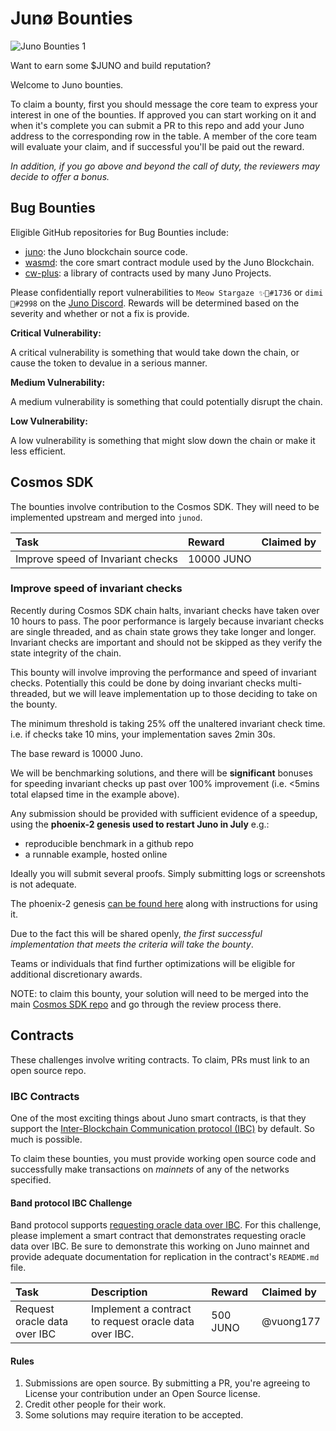 # Junø Bounties

![Juno Bounties 1](https://user-images.githubusercontent.com/79812965/142215575-14f73bb6-cb9c-492c-92e5-47dde2d31133.png)

Want to earn some $JUNO and build reputation?

Welcome to Juno bounties.

To claim a bounty, first you should message the core team to express your interest in one of the bounties. If approved you can start working on it and when it's complete you can submit a PR to this repo and add your Juno address to the corresponding row in the table. A member of the core team will evaluate your claim, and if successful you'll be paid out the reward.

_In addition, if you go above and beyond the call of duty, the reviewers may decide to offer a bonus._

## Bug Bounties

Eligible GitHub repositories for Bug Bounties include:

- [juno](https://github.com/CosmosContracts/juno): the Juno blockchain source code.
- [wasmd](https://github.com/cosmwasm/wasmd): the core smart contract module used by the Juno Blockchain.
- [cw-plus](https://github.com/cosmwasm/cw-plus): a library of contracts used by many Juno Projects.

Please confidentially report vulnerabilities to `Meow Stargaze ✨🔭#1736` or `dimi 🦙#2998` on the [Juno Discord](https://discord.gg/QcWPfK4gJ2). Rewards will be determined based on the severity and whether or not a fix is provide.

**Critical Vulnerability:**

A critical vulnerability is something that would take down the chain, or cause the token to devalue in a serious manner.

**Medium Vulnerability:**

A medium vulnerability is something that could potentially disrupt the chain.

**Low Vulnerability:**

A low vulnerability is something that might slow down the chain or make it less efficient.

## Cosmos SDK

The bounties involve contribution to the Cosmos SDK. They will need to be implemented upstream and merged into `junod`.

| Task                              | Reward     | Claimed by |
|:----------------------------------|:-----------|------------|
| Improve speed of Invariant checks | 10000 JUNO |            |

### Improve speed of invariant checks
Recently during Cosmos SDK chain halts, invariant checks have taken over 10 hours to pass. The poor performance is largely because invariant checks are single threaded, and as chain state grows they take longer and longer. Invariant checks are important and should not be skipped as they verify the state integrity of the chain.

This bounty will involve improving the performance and speed of invariant checks. Potentially this could be done by doing invariant checks multi-threaded, but we will leave implementation up to those deciding to take on the bounty.

The minimum threshold is taking 25% off the unaltered invariant check time. i.e. if checks take 10 mins, your implementation saves 2min 30s.

The base reward is 10000 Juno.

We will be benchmarking solutions, and there will be **significant** bonuses for speeding invariant checks up past over 100% improvement (i.e. <5mins total elapsed time in the example above).

Any submission should be provided with sufficient evidence of a speedup, using the **phoenix-2 genesis used to restart Juno in July** e.g.:
- reproducible benchmark in a github repo
- a runnable example, hosted online

Ideally you will submit several proofs. Simply submitting logs or screenshots is not adequate.

The phoenix-2 genesis [can be found here](https://github.com/CosmosContracts/incident-response/blob/main/28-July-22/genesis.md) along with instructions for using it.

Due to the fact this will be shared openly, _the first successful implementation that meets the criteria will take the bounty_.

Teams or individuals that find further optimizations will be eligible for additional discretionary awards.

NOTE: to claim this bounty, your solution will need to be merged into the main [Cosmos SDK repo](https://github.com/cosmos/cosmos-sdk) and go through the review process there.

## Contracts

These challenges involve writing contracts. To claim, PRs must link to an open source repo.

### IBC Contracts

One of the most exciting things about Juno smart contracts, is that they support the [Inter-Blockchain Communication protocol (IBC)](https://ibcprotocol.org/) by default. So much is possible.

To claim these bounties, you must provide working open source code and successfully make transactions on _mainnets_ of any of the networks specified.

#### Band protocol IBC Challenge

Band protocol supports [requesting oracle data over IBC](https://docs.bandchain.org/whitepaper/cosmos-ibc.html). For this challenge, please implement a smart contract that demonstrates requesting oracle data over IBC. Be sure to demonstrate this working on Juno mainnet and provide adequate documentation for replication in the contract's `README.md` file.

| Task                         | Description                                           | Reward   | Claimed by |
| :--------------------------- | :---------------------------------------------------- | :------- | :--------- |
| Request oracle data over IBC | Implement a contract to request oracle data over IBC. | 500 JUNO |      @vuong177      |

#### Rules

1. Submissions are open source. By submitting a PR, you're agreeing to License your contribution under an Open Source license.
2. Credit other people for their work.
3. Some solutions may require iteration to be accepted.

